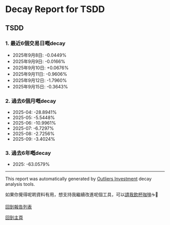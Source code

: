 # Decay Report for TSDD

## TSDD

### 1. 最近6個交易日嘅decay

- 2025年9月8日: -0.0449%
- 2025年9月9日: -0.0166%
- 2025年9月10日: +0.0676%
- 2025年9月11日: -0.9606%
- 2025年9月12日: -1.7960%
- 2025年9月15日: -0.3643%

### 2. 過去6個月嘅decay

- 2025-04: -28.8941%
- 2025-05: -5.5448%
- 2025-06: -10.9961%
- 2025-07: -6.7297%
- 2025-08: -2.7256%
- 2025-09: -3.4024%

### 3. 過去6年嘅decay

- 2025: -63.0579%

------------------------------
This report was automatically generated by [Outliers Investment](https://outliersecon.github.io/Outliers-Investment/) decay analysis tools.

如果你覺得呢啲資料有用，想支持我繼續改進呢個工具，可以[請我飲杯咖啡](https://buymeacoffee.com/outliersecon)☕🙏

[回到報告列表](https://outliersecon.github.io/Outliers-Investment/reports/reports_public)

[回到主頁](https://outliersecon.github.io/Outliers-Investment/)